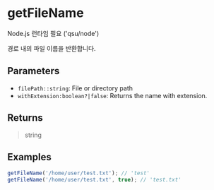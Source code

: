# getFileName <Badge type="tip" text="JavaScript" />

<span class="node-required">Node.js 런타임 필요 ('qsu/node')</span>

경로 내의 파일 이름을 반환합니다.

## Parameters

- `filePath::string`: File or directory path
- `withExtension:boolean?|false`: Returns the name with extension.

## Returns

> string

## Examples

```javascript
getFileName('/home/user/test.txt'); // 'test'
getFileName('/home/user/test.txt', true); // 'test.txt'
```
